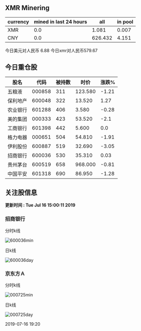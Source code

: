## XMR Minering

|currency|mined in last 24 hours|all|in pool|
|---|---|---|---|
|XMR|0.0|1.081|0.007|
|CNY|0.0|626.432|4.151|

今日美元对人民币 6.88	今日xmr对人民币579.67


## 今日重仓股 

|股名|代码|被持数|时价|涨跌%|
|---|---|---|---|---|
|五粮液|000858|311|123.580|-1.21|
|保利地产|600048|322|13.520|1.27|
|农业银行|601288|406|3.580|-0.28|
|美的集团|000333|423|53.520|-2.1|
|工商银行|601398|442|5.600|0.0|
|格力电器|000651|504|54.810|-1.91|
|伊利股份|600887|519|32.690|-3.05|
|招商银行|600036|530|35.310|0.03|
|贵州茅台|600519|658|968.000|-0.81|
|中国平安|601318|690|86.950|-1.28|

## 关注股信息
**更新时间 : Tue Jul 16 15:00:11 2019**
### 招商银行 
分时k线

![600036min](http://image.sinajs.cn/newchart/min/n/sh600036.gif)

日k线

![600036day](http://image.sinajs.cn/newchart/daily/n/sh600036.gif)

### 京东方Ａ 
分时k线

![000725min](http://image.sinajs.cn/newchart/min/n/sz000725.gif)

日k线

![000725day](http://image.sinajs.cn/newchart/daily/n/sz000725.gif)

2019-07-16 19:20